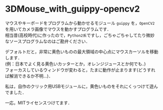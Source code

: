 # 3DMouse_with_guippy-opencv2

マウスやキーボードをプログラムから動かせるモジュール `guippy` を，`OpenCV2` を用いてカメラ画像でマウスを動かすプログラムです．  
相当昔(高校時代)に作ったので，`Python2系`ですし，ごちゃごちゃしてたり微妙なソースプログラムなのはご勘弁ください．

デフォルトだと，非常に黄色いものの最大領域の中心点にマウスカーソルを移動します．  
(例：日本でよく見る黄色いカッターとか，オレンジジュースとか何でも．)  
フォーカスしているウィンドウが変わると，たまに動作が止まります(どうすれば解消できるか不明…)．

私は，自作のクリック用USBモジュールに，黄色いものをそれにくっつけて遊んでました．

一応，MITライセンスつけてます．
